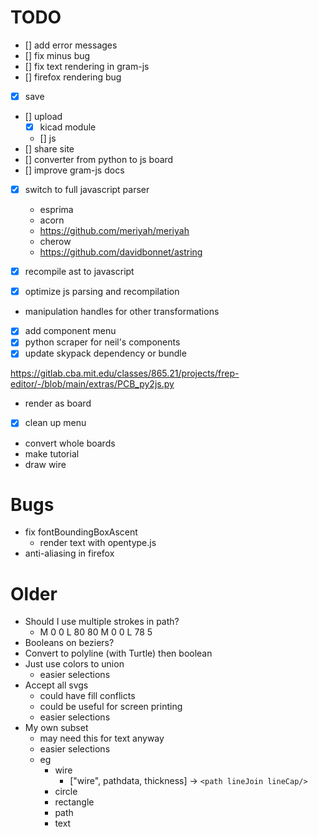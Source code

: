 # TODO

- [] add error messages
- [] fix minus bug
- [] fix text rendering in gram-js
- [] firefox rendering bug
- [x] save
- [] upload
	- [x] kicad module
	- [] js
- [] share site
- [] converter from python to js board
- [] improve gram-js docs

- [x] switch to full javascript parser
	- esprima
	- acorn
	- https://github.com/meriyah/meriyah
	- cherow
	- https://github.com/davidbonnet/astring
	
- [x] recompile ast to javascript
- [x] optimize js parsing and recompilation
- manipulation handles for other transformations
- [x] add component menu
- [x] python scraper for neil's components
- [x] update skypack dependency or bundle

https://gitlab.cba.mit.edu/classes/865.21/projects/frep-editor/-/blob/main/extras/PCB_py2js.py

- render as board
- [x] clean up menu
- convert whole boards
- make tutorial
- draw wire

# Bugs

- fix fontBoundingBoxAscent
	- render text with opentype.js
- anti-aliasing in firefox


# Older

- Should I use multiple strokes in path?
	- M 0 0 L 80 80 M 0 0 L 78 5
- Booleans on beziers?
- Convert to polyline (with Turtle) then boolean
- Just use colors to union
	- easier selections
- Accept all svgs
	- could have fill conflicts
	- could be useful for screen printing
	- easier selections
- My own subset
	- may need this for text anyway
	- easier selections
	- eg
		- wire
			- ["wire", pathdata, thickness] -> `<path lineJoin lineCap/>`
		- circle
		- rectangle
		- path
		- text
